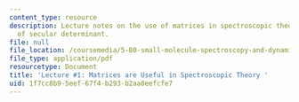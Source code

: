 ```yaml
---
content_type: resource
description: Lecture notes on the use of matrices in spectroscopic theory and derivation
  of secular determinant.
file: null
file_location: /coursemedia/5-80-small-molecule-spectroscopy-and-dynamics-fall-2008/1f7cc8b95eef67f4b293b2aa0eefcfe7_01_090308_580.pdf
file_type: application/pdf
resourcetype: Document
title: 'Lecture #1: Matrices are Useful in Spectroscopic Theory '
uid: 1f7cc8b9-5eef-67f4-b293-b2aa0eefcfe7
---
```

